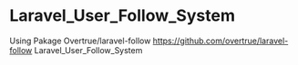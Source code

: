 # Laravel_User_Follow_System
Using Pakage Overtrue/laravel-follow
https://github.com/overtrue/laravel-follow
Laravel_User_Follow_System

